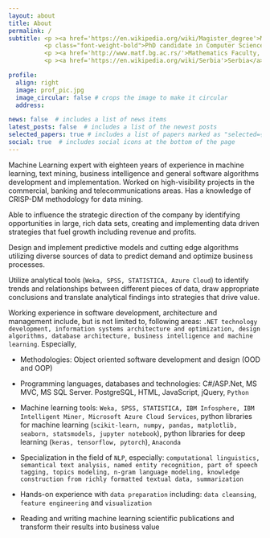 ```yaml
---
layout: about
title: About
permalink: /
subtitle: <p ><a href='https://en.wikipedia.org/wiki/Magister_degree'>Magister</a> for Computer Science</p> 
          <p class="font-weight-bold">PhD candidate in Computer Science - NLP specialization</p>
          <p ><a href='http://www.matf.bg.ac.rs/'>Mathematics Faculty, University of Belgrade</a></p>
          <p ><a href='https://en.wikipedia.org/wiki/Serbia'>Serbia</a></p>

profile:
  align: right
  image: prof_pic.jpg
  image_circular: false # crops the image to make it circular
  address: 

news: false  # includes a list of news items
latest_posts: false  # includes a list of the newest posts
selected_papers: true # includes a list of papers marked as "selected={true}"
social: true  # includes social icons at the bottom of the page
---
```


Machine Learning expert with eighteen years of experience in machine learning, text mining, business intelligence and general software algorithms development and implementation. Worked on high-visibility projects in the commercial, banking and telecommunications areas. Has a knowledge of CRISP-DM methodology for data mining.

Able to influence the strategic direction of the company by identifying opportunities in large, rich data sets, creating and implementing data driven strategies that fuel growth including revenue and profits.

Design and implement predictive models and cutting edge algorithms utilizing diverse sources of data to predict demand and optimize business processes. 

Utilize analytical tools (`Weka, SPSS, STATISTICA, Azure Cloud`) to identify trends and relationships between different pieces of data, draw appropriate conclusions and translate analytical findings into strategies that drive value.

Working experience in software development, architecture and management include, but is not limited to, following areas: `.NET technology development, information systems architecture and optimization, design algorithms, database architecture, business intelligence and machine learning`. Especially,

- Methodologies: Object oriented software development and design (OOD and OOP)

- Programming languages, databases and technologies: C#/ASP.Net, MS MVC, MS SQL Server. PostgreSQL, HTML, JavaScript, jQuery, `Python`

- Machine learning tools: `Weka, SPSS, STATISTICA, IBM Infosphere, IBM Intelligent Miner, Microsoft Azure Cloud Services`, python libraries for machine learning (`scikit-learn, numpy, pandas, matplotlib, seaborn, statsmodels, jupyter notebook`), python libraries for deep learning (`keras, tensorflow, pytorch`), `Anaconda`

- Specialization in the field of `NLP`, especially: `computational linguistics, semantical text analysis, named entity recognition, part of speech tagging, topics modeling, n-gram language modeling, knowledge construction from richly formatted textual data, summarization`

- Hands-on experience with `data preparation` including: `data cleansing`, `feature engineering` and `visualization`

- Reading and writing machine learning scientific publications and transform their results into business value

